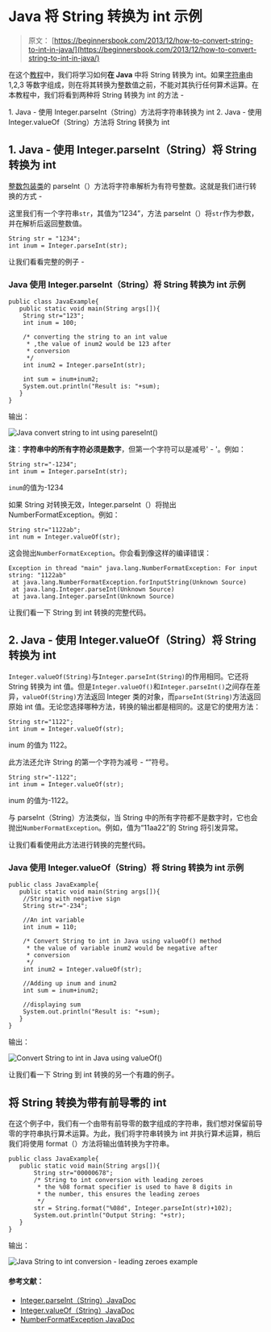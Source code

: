 # Java 将 String 转换为 int 示例

> 原文： [https://beginnersbook.com/2013/12/how-to-convert-string-to-int-in-java/](https://beginnersbook.com/2013/12/how-to-convert-string-to-int-in-java/)

在这个[教程](https://beginnersbook.com/java-tutorial-for-beginners-with-examples/)中，我们将学习如何**在 Java** 中将 String 转换为 int。如果[字符串](https://beginnersbook.com/2013/12/java-strings/)由 1,2,3 等数字组成，则在将其转换为整数值之前，不能对其执行任何算术运算。在本教程中，我们将看到两种将 String 转换为 int 的方法 -

1\. Java - 使用 Integer.parseInt（String）方法将字符串转换为 int
2\. Java - 使用 Integer.valueOf（String）方法将 String 转换为 int

## 1\. Java - 使用 Integer.parseInt（String）将 String 转换为 int

[整数包装类](https://beginnersbook.com/2017/09/wrapper-class-in-java/)的 parseInt（）方法将字符串解析为有符号整数。这就是我们进行转换的方式 -

这里我们有一个字符串`str`，其值为“1234”，方法 parseInt（）将`str`作为参数，并在解析后返回整数值。

```
String str = "1234";
int inum = Integer.parseInt(str);
```

让我们看看完整的例子 -

### Java 使用 Integer.parseInt（String）将 String 转换为 int 示例

```
public class JavaExample{
   public static void main(String args[]){
	String str="123";
	int inum = 100;

	/* converting the string to an int value
	 * ,the value of inum2 would be 123 after
	 * conversion
	 */
	int inum2 = Integer.parseInt(str);

	int sum = inum+inum2;
	System.out.println("Result is: "+sum);
   }
}

```

输出：

![Java convert string to int using pareseInt()](img/15ad7a02f95616523e93b7db64e2b71c.jpg)

**注**：**字符串中的所有字符必须是数字**，但第一个字符可以是减号' - '。例如：

```
String str="-1234";
int inum = Integer.parseInt(str);
```

`inum`的值为-1234

如果 String 对转换无效，Integer.parseInt（）将抛出 NumberFormatException。例如：

```
String str="1122ab";
int num = Integer.valueOf(str);
```

这会抛出`NumberFormatException`。你会看到像这样的编译错误：

```
Exception in thread "main" java.lang.NumberFormatException: For input string: "1122ab"
 at java.lang.NumberFormatException.forInputString(Unknown Source)
 at java.lang.Integer.parseInt(Unknown Source)
 at java.lang.Integer.parseInt(Unknown Source)
```

让我们看一下 String 到 int 转换的完整代码。

## 2\. Java - 使用 Integer.valueOf（String）将 String 转换为 int

`Integer.valueOf(String)`与`Integer.parseInt(String)`的作用相同。它还将 String 转换为 int 值。但是`Integer.valueOf()`和`Integer.parseInt()`之间存在差异，`valueOf(String)`方法返回 Integer 类的对象，而`parseInt(String)`方法返回原始 int 值。无论您选择哪种方法，转换的输出都是相同的。这是它的使用方法：

```
String str="1122";
int inum = Integer.valueOf(str);
```

inum 的值为 1122。

此方法还允许 String 的第一个字符为减号 - “”符号。

```
String str="-1122";
int inum = Integer.valueOf(str);
```

inum 的值为-1122。

与 parseInt（String）方法类似，当 String 中的所有字符都不是数字时，它也会抛出`NumberFormatException`。例如，值为“11aa22”的 String 将引发异常。

让我们看看使用此方法进行转换的完整代码。

### Java 使用 Integer.valueOf（String）将 String 转换为 int 示例

```
public class JavaExample{
   public static void main(String args[]){
	//String with negative sign
	String str="-234";

	//An int variable
	int inum = 110;

	/* Convert String to int in Java using valueOf() method
	 * the value of variable inum2 would be negative after 
	 * conversion
	 */
	int inum2 = Integer.valueOf(str);

	//Adding up inum and inum2
	int sum = inum+inum2;

	//displaying sum
	System.out.println("Result is: "+sum);
   }
}

```

输出：

![Convert String to int in Java using valueOf()](img/65b037450af907595aaa31b3fcf29d1a.jpg)

让我们看一下 String 到 int 转换的另一个有趣的例子。

## 将 String 转换为带有前导零的 int

在这个例子中，我们有一个由带有前导零的数字组成的字符串，我们想对保留前导零的字符串执行算术运算。为此，我们将字符串转换为 int 并执行算术运算，稍后我们将使用 format（）方法将输出值转换为字符串。

```
public class JavaExample{
   public static void main(String args[]){
       String str="00000678";
       /* String to int conversion with leading zeroes
        * the %08 format specifier is used to have 8 digits in
        * the number, this ensures the leading zeroes
        */
       str = String.format("%08d", Integer.parseInt(str)+102);
       System.out.println("Output String: "+str);
   }
}
```

输出：

![Java String to int conversion - leading zeroes example](img/75c6ac547c37a3f9f12e39cadef66928.jpg)

#### 参考文献：

*   [Integer.parseInt（String）JavaDoc](https://docs.oracle.com/javase/7/docs/api/java/lang/Integer.html#parseInt(java.lang.String))
*   [Integer.valueOf（String）JavaDoc](https://docs.oracle.com/javase/7/docs/api/java/lang/Integer.html#valueOf(java.lang.String))
*   [NumberFormatException JavaDoc](https://docs.oracle.com/javase/7/docs/api/java/lang/NumberFormatException.html)